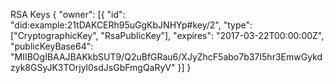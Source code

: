 RSA Keys { "owner": [{ "id": "did:example:21tDAKCERh95uGgKbJNHYp#key/2",
"type": ["CryptographicKey", "RsaPublicKey"], "expires":
"2017-03-22T00:00:00Z", "publicKeyBase64":
"MIIBOgIBAAJBAKkbSUT9/Q2uBfGRau6/XJyZhcF5abo7b37I5hr3EmwGykdzyk8GSyJK3TOrjyl0sdJsGbFmgQaRyV"
}] }


